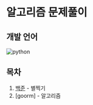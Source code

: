 # 알고리즘 문제풀이

## 개발 언어
![python](https://user-images.githubusercontent.com/37185394/184143456-e768c106-4494-49dc-821c-67915b8e6d3e.png)

## 목차
1. [백준] - 별찍기
2. [goorm] - 알고리즘 

[백준]: <http://angularjs.org>
